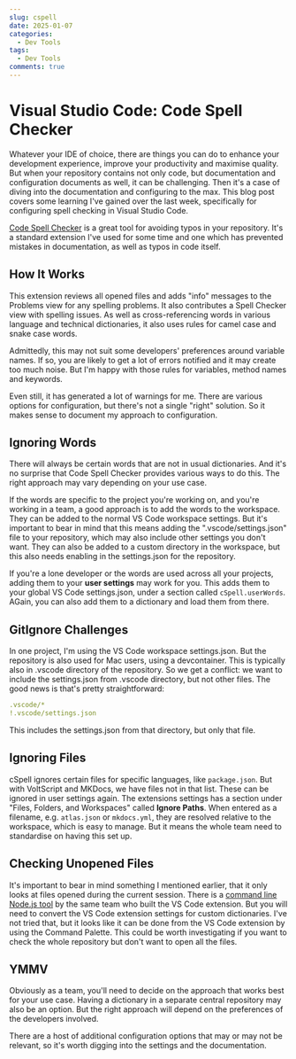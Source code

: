 ```yaml
---
slug: cspell
date: 2025-01-07
categories: 
  - Dev Tools
tags:
  - Dev Tools
comments: true
---
```

# Visual Studio Code: Code Spell Checker

Whatever your IDE of choice, there are things you can do to enhance your development experience, improve your productivity and maximise quality. But when your repository contains not only code, but documentation and configuration documents as well, it can be challenging. Then it's a case of diving into the documentation and configuring to the max. This blog post covers some learning I've gained over the last week, specifically for configuring spell checking in Visual Studio Code.

<!-- more -->

[Code Spell Checker](https://marketplace.visualstudio.com/items?itemName=streetsidesoftware.code-spell-checker) is a great tool for avoiding typos in your repository. It's a standard extension I've used for some time and one which has prevented mistakes in documentation, as well as typos in code itself.

## How It Works

This extension reviews all opened files and adds "info" messages to the Problems view for any spelling problems. It also contributes a Spell Checker view with spelling issues. As well as cross-referencing words in various language and technical dictionaries, it also uses rules for camel case and snake case words.

Admittedly, this may not suit some developers' preferences around variable names. If so, you are likely to get a lot of errors notified and it may create too much noise. But I'm happy with those rules for variables, method names and keywords.

Even still, it has generated a lot of warnings for me. There are various options for configuration, but there's not a single "right" solution. So it makes sense to document my approach to configuration.

## Ignoring Words

There will always be certain words that are not in usual dictionaries. And it's no surprise that Code Spell Checker provides various ways to do this. The right approach may vary depending on your use case.

If the words are specific to the project you're working on, and you're working in a team, a good approach is to add the words to the workspace. They can be added to the normal VS Code workspace settings. But it's important to bear in mind that this means adding the ".vscode/settings.json" file to your repository, which may also include other settings you don't want. They can also be added to a custom directory in the workspace, but this also needs enabling in the settings.json for the repository.

If you're a lone developer or the words are used across all your projects, adding them to your **user settings** may work for you. This adds them to your global VS Code settings.json, under a section called `cSpell.userWords`. AGain, you can also add them to a dictionary and load them from there.

## GitIgnore Challenges

In one project, I'm using the VS Code workspace settings.json. But the repository is also used for Mac users, using a devcontainer. This is typically also in .vscode directory of the repository. So we get a conflict: we want to include the settings.json from .vscode directory, but not other files. The good news is that's pretty straightforward:

``` yaml
.vscode/*
!.vscode/settings.json
```

This includes the settings.json from that directory, but only that file.

## Ignoring Files

cSpell ignores certain files for specific languages, like `package.json`. But with VoltScript and MKDocs, we have files not in that list. These can be ignored in user settings again. The extensions settings has a section under "Files, Folders, and Workspaces" called **Ignore Paths**. When entered as a filename, e.g. `atlas.json` or `mkdocs.yml`, they are resolved relative to the workspace, which is easy to manage. But it means the whole team need to standardise on having this set up.

## Checking Unopened Files

It's important to bear in mind something I mentioned earlier, that it only looks at files opened during the current session. There is a [command line Node.js tool](https://github.com/streetsidesoftware/cspell-cli) by the same team who built the VS Code extension. But you will need to convert the VS Code extension settings for custom dictionaries. I've not tried that, but it looks like it can be done from the VS Code extension by using the Command Palette. This could be worth investigating if you want to check the whole repository but don't want to open all the files.

## YMMV

Obviously as a team, you'll need to decide on the approach that works best for your use case. Having a dictionary in a separate central repository may also be an option. But the right approach will depend on the preferences of the developers involved.

There are a host of additional configuration options that may or may not be relevant, so it's worth digging into the settings and the documentation.